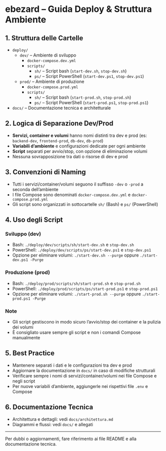 # ebezard – Guida Deploy & Struttura Ambiente

## 1. Struttura delle Cartelle

- `deploy/`
  - `dev/` – Ambiente di sviluppo
    - `docker-compose.dev.yml`
    - `scripts/`
      - `sh/` – Script bash (`start-dev.sh`, `stop-dev.sh`)
      - `ps/` – Script PowerShell (`start-dev.ps1`, `stop-dev.ps1`)
  - `prod/` – Ambiente di produzione
    - `docker-compose.prod.yml`
    - `scripts/`
      - `sh/` – Script bash (`start-prod.sh`, `stop-prod.sh`)
      - `ps/` – Script PowerShell (`start-prod.ps1`, `stop-prod.ps1`)
- `docs/` – Documentazione tecnica e architetturale

## 2. Logica di Separazione Dev/Prod

- **Servizi, container e volumi** hanno nomi distinti tra dev e prod (es: `backend-dev`, `frontend-prod`, `db-dev`, `db-prod`)
- **Variabili d’ambiente** e configurazioni dedicate per ogni ambiente
- **Script** separati per avvio/stop, con opzione di eliminazione volumi
- Nessuna sovrapposizione tra dati o risorse di dev e prod

## 3. Convenzioni di Naming

- Tutti i servizi/container/volumi seguono il suffisso `-dev` o `-prod` a seconda dell’ambiente
- I file Compose sono denominati `docker-compose.dev.yml` e `docker-compose.prod.yml`
- Gli script sono organizzati in sottocartelle `sh/` (Bash) e `ps/` (PowerShell)

## 4. Uso degli Script

### Sviluppo (dev)
- Bash: `./deploy/dev/scripts/sh/start-dev.sh` e `stop-dev.sh`
- PowerShell: `./deploy/dev/scripts/ps/start-dev.ps1` e `stop-dev.ps1`
- Opzione per eliminare volumi: `./start-dev.sh --purge` oppure `./start-dev.ps1 -Purge`

### Produzione (prod)
- Bash: `./deploy/prod/scripts/sh/start-prod.sh` e `stop-prod.sh`
- PowerShell: `./deploy/prod/scripts/ps/start-prod.ps1` e `stop-prod.ps1`
- Opzione per eliminare volumi: `./start-prod.sh --purge` oppure `./start-prod.ps1 -Purge`

### Note
- Gli script gestiscono in modo sicuro l’avvio/stop dei container e la pulizia dei volumi
- È consigliato usare sempre gli script e non i comandi Compose manualmente

## 5. Best Practice

- Mantenere separati i dati e le configurazioni tra dev e prod
- Aggiornare la documentazione in `docs/` in caso di modifiche strutturali
- Verificare sempre i nomi di servizi/container/volumi nei file Compose e negli script
- Per nuove variabili d’ambiente, aggiungerle nei rispettivi file `.env` e Compose

## 6. Documentazione Tecnica

- Architettura e dettagli: vedi `docs/architettura.md`
- Diagrammi e flussi: vedi `docs/` e allegati

---

Per dubbi o aggiornamenti, fare riferimento ai file README e alla documentazione tecnica.
